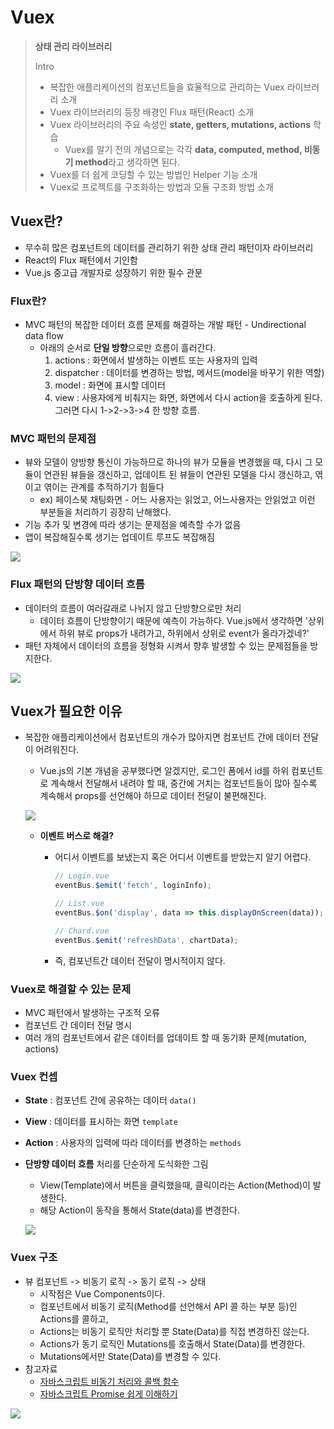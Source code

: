 # Vuex

> **상태 관리 라이브러리** 
>
> Intro
>
> * 복잡한 애플리케이션의 컴포넌트들을 효율적으로 관리하는 Vuex 라이브러리 소개
> * Vuex 라이브러리의 등장 배경인 Flux 패턴(React) 소개
> * Vuex 라이브러리의 주요 속성인 **state, getters, mutations, actions** 학습
>   * Vuex를 알기 전의 개념으로는 각각 **data, computed, method, 비동기 method**라고 생각하면 된다.
> * Vuex를 더 쉽게 코딩할 수 있는 방법인 Helper 기능 소개
> * Vuex로 프로젝트를 구조화하는 방법과 모듈 구조화 방법 소개

## Vuex란?

* 무수히 많은 컴포넌트의 데이터를 관리하기 위한 상태 관리 패턴이자 라이브러리
* React의 Flux 패턴에서 기인함
* Vue.js 중고급 개발자로 성장하기 위한 필수 관문

### Flux란?

* MVC 패턴의 복잡한 데이터 흐름 문제를 해결하는 개발 패턴 - Undirectional data flow
  * 아래의 순서로 **단일 방향**으로만 흐름이 흘러간다.
    1. actions : 화면에서 발생하는 이벤트 또는 사용자의 입력
    2. dispatcher : 데이터를 변경하는 방법, 메서드(model을 바꾸기 위한 역할)
    3. model : 화면에 표시할 데이터
    4. view : 사용자에게 비춰지는 화면, 화면에서 다시 action을 호출하게 된다. 그러면 다시 1->2->3->4 한 방향 흐름.

### MVC 패턴의 문제점

* 뷰와 모델이 양방향 통신이 가능하므로 하나의 뷰가 모듈을 변경했을 때, 다시 그 모듈이 연관된 뷰들을 갱신하고, 업데이트 된 뷰들이 연관된 모델을 다시 갱신하고, 엮이고 엮이는 관계를 추적하기가 힘들다
  * ex) 페이스북 채팅화면 - 어느 사용자는 읽었고, 어느사용자는 안읽었고 이런 부분들을 처리하기 굉장히 난해했다.
* 기능 추가 및 변경에 따라 생기는 문제점을 예측할 수가 없음
* 앱이 복잡해질수록 생기는 업데이트 루프도 복잡해짐

![](https://github.com/namjunemy/TIL/blob/master/Vue/img/06.PNG?raw=true)

### Flux 패턴의 단방향 데이터 흐름

* 데이터의 흐름이 여러갈래로 나뉘지 않고 단방향으로만 처리
  * 데이터 흐름이 단방향이기 때문에 예측이 가능하다. Vue.js에서 생각하면 '상위에서 하위 뷰로 props가 내려가고, 하위에서 상위로 event가 올라가겠네?'
* 패턴 자체에서 데이터의 흐름을 정형화 시켜서 향후 발생할 수 있는 문제점들을 방지한다.

![](https://github.com/namjunemy/TIL/blob/master/Vue/img/07.PNG?raw=true)

## Vuex가 필요한 이유

* 복잡한 애플리케이션에서 컴포넌트의 개수가 많아지면 컴포넌트 간에 데이터 전달이 어려워진다.

  * Vue.js의 기본 개념을 공부했다면 알겠지만, 로그인 폼에서 id를 하위 컴포넌트로 계속해서 전달해서 내려야 할 때, 중간에 거치는 컴포넌트들이 많아 질수록 계속해서 props를 선언해야 하므로 데이터 전달이 불편해진다.

  ![](https://github.com/namjunemy/TIL/blob/master/Vue/img/08.PNG?raw=true)

  * **이벤트 버스로 해결?**

    * 어디서 이벤트를 보냈는지 혹은 어디서 이벤트를 받았는지 알기 어렵다.

      ```javascript
      // Login.vue
      eventBus.$emit('fetch', loginInfo);
      
      // List.vue
      eventBus.$on('display', data => this.displayOnScreen(data));
      
      // Chard.vue
      eventBus.$emit('refreshData', chartData);
      ```

    * 즉, 컴포넌트간 데이터 전달이 명시적이지 않다.

### Vuex로 해결할 수 있는 문제

* MVC 패턴에서 발생하는 구조적 오류
* 컴포넌트 간 데이터 전달 명시
* 여러 개의 컴포넌트에서 같은 데이터를 업데이트 할 때 동기화 문제(mutation, actions)

### Vuex 컨셉

* **State** : 컴포넌트 간에 공유하는 데이터 `data()`
* **View** : 데이터를 표시하는 화면 `template`
* **Action** : 사용자의 입력에 따라 데이터를 변경하는 `methods`

* **단방향 데이터 흐름** 처리를 단순하게 도식화한 그림

  * View(Template)에서 버튼을 클릭했을때, 클릭이라는 Action(Method)이 발생한다.
  * 해당 Action이 동작을 통해서 State(data)를 변경한다.

  ![](https://github.com/namjunemy/TIL/blob/master/Vue/img/09.PNG?raw=true)

### Vuex 구조

* 뷰 컴포넌트 -> 비동기 로직 -> 동기 로직 -> 상태
  * 시작점은 Vue Components이다.
  * 컴포넌트에서 비동기 로직(Method를 선언해서 API 콜 하는 부분 등)인 Actions를 콜하고,
  * Actions는 비동기 로직만 처리할 뿐 State(Data)를 직접 변경하진 않는다.
  * Actions가 동기 로직인 Mutations를 호출해서 State(Data)를 변경한다.
  * Mutations에서만 State(Data)를 변경할 수 있다.
* 참고자료
  * [자바스크립트 비동기 처리와 콜백 함수](https://joshua1988.github.io/web-development/javascript/javascript-asynchronous-operation/)
  * [자바스크립트 Promise 쉽게 이해하기](https://joshua1988.github.io/web-development/javascript/promise-for-beginners/)

![](https://github.com/namjunemy/TIL/blob/master/Vue/img/10.PNG?raw=true)